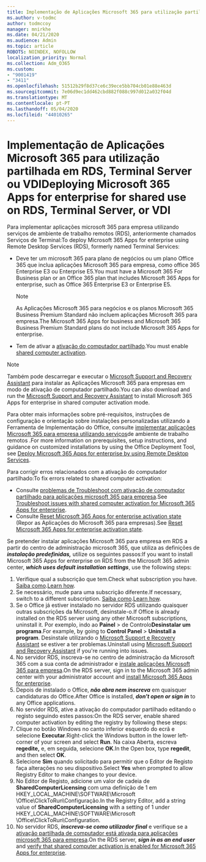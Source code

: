 ```yaml
---
title: Implementação de Aplicações Microsoft 365 para utilização partilhada em RDS, Terminal Server ou VDI
ms.author: v-todmc
author: todmccoy
manager: mnirkhe
ms.date: 04/21/2020
ms.audience: Admin
ms.topic: article
ROBOTS: NOINDEX, NOFOLLOW
localization_priority: Normal
ms.collection: Adm_O365
ms.custom:
- "9001419"
- "3411"
ms.openlocfilehash: 51512b29f8d37ce6c39ece5bb704cb01e88e463d
ms.sourcegitcommit: 7e06d9ec1dd462cbd882f088c997d012a032f04d
ms.translationtype: MT
ms.contentlocale: pt-PT
ms.lasthandoff: 05/04/2020
ms.locfileid: "44010265"
---
```

# <a name="deploying-microsoft-365-apps-for-enterprise-for-shared-use-on-rds-terminal-server-or-vdi"></a><span data-ttu-id="85080-102">Implementação de Aplicações Microsoft 365 para utilização partilhada em RDS, Terminal Server ou VDI</span><span class="sxs-lookup"><span data-stu-id="85080-102">Deploying Microsoft 365 Apps for enterprise for shared use on RDS, Terminal Server, or VDI</span></span>

<span data-ttu-id="85080-103">Para implementar aplicações microsoft 365 para empresa utilizando serviços de ambiente de trabalho remotos (RDS), anteriormente chamados Serviços de Terminal:</span><span class="sxs-lookup"><span data-stu-id="85080-103">To deploy Microsoft 365 Apps for enterprise using Remote Desktop Services (RDS), formerly named Terminal Services:</span></span>
- <span data-ttu-id="85080-104">Deve ter um microsoft 365 para plano de negócios ou um plano Office 365 que inclua aplicações Microsoft 365 para empresa, como office 365 Enterprise E3 ou Enterprise E5.</span><span class="sxs-lookup"><span data-stu-id="85080-104">You must have a Microsoft 365 For Business plan or an Office 365 plan that includes Microsoft 365 Apps for enterprise, such as Office 365 Enterprise E3 or Enterprise E5.</span></span>
   > [!NOTE] 
   > <span data-ttu-id="85080-105">As Aplicações Microsoft 365 para negócios e os planos Microsoft 365 Business Premium Standard não incluem aplicações Microsoft 365 para empresa.</span><span class="sxs-lookup"><span data-stu-id="85080-105">The Microsoft 365 Apps for business and Microsoft 365 Business Premium Standard plans do not include Microsoft 365 Apps for enterprise.</span></span>
- <span data-ttu-id="85080-106">Tem de ativar a [ativação do computador partilhado](https://docs.microsoft.com/DeployOffice/overview-shared-computer-activation).</span><span class="sxs-lookup"><span data-stu-id="85080-106">You must enable [shared computer activation](https://docs.microsoft.com/DeployOffice/overview-shared-computer-activation).</span></span>

> [!NOTE]
> <span data-ttu-id="85080-107">Também pode descarregar e executar o [Microsoft Support and Recovery Assistant](https://aka.ms/SaRA_OfficeSCA_M365Portal) para instalar as Aplicações Microsoft 365 para empresas em modo de ativação de computador partilhado.</span><span class="sxs-lookup"><span data-stu-id="85080-107">You can also download and run the [Microsoft Support and Recovery Assistant](https://aka.ms/SaRA_OfficeSCA_M365Portal) to install Microsoft 365 Apps for enterprise in shared computer activation mode.</span></span>

<span data-ttu-id="85080-108">Para obter mais informações sobre pré-requisitos, instruções de configuração e orientação sobre instalações personalizadas utilizando a Ferramenta de Implementação do Office, consulte [implementar aplicações Microsoft 365 para empresa utilizando serviços](https://docs.microsoft.com/DeployOffice/deploy-microsoft-365-apps-remote-desktop-services)de ambiente de trabalho remotos .</span><span class="sxs-lookup"><span data-stu-id="85080-108">For more information on prerequisites, setup instructions, and guidance on customized installations by using the Office Deployment Tool, see [Deploy Microsoft 365 Apps for enterprise by using Remote Desktop Services](https://docs.microsoft.com/DeployOffice/deploy-microsoft-365-apps-remote-desktop-services).</span></span>

<span data-ttu-id="85080-109">Para corrigir erros relacionados com a ativação do computador partilhado:</span><span class="sxs-lookup"><span data-stu-id="85080-109">To fix errors related to shared computer activation:</span></span>
- <span data-ttu-id="85080-110">Consulte [problemas de Troubleshoot com ativação de computador partilhado para aplicações microsoft 365 para empresa](https://docs.microsoft.com/DeployOffice/troubleshoot-shared-computer-activation).</span><span class="sxs-lookup"><span data-stu-id="85080-110">See [Troubleshoot issues with shared computer activation for Microsoft 365 Apps for enterprise](https://docs.microsoft.com/DeployOffice/troubleshoot-shared-computer-activation).</span></span>
- <span data-ttu-id="85080-111">Consulte [Reset Microsoft 365 Apps for enterprise activation state](https://go.microsoft.com/fwlink/?linkid=2109218) (Repor as Aplicações do Microsoft 365 para empresas).</span><span class="sxs-lookup"><span data-stu-id="85080-111">See [Reset Microsoft 365 Apps for enterprise activation state](https://go.microsoft.com/fwlink/?linkid=2109218).</span></span>

<span data-ttu-id="85080-112">Se pretender instalar aplicações Microsoft 365 para empresa em RDS a partir do centro de administração microsoft 365, que utiliza as definições de ***instalação predefinidas,*** utilize os seguintes passos:</span><span class="sxs-lookup"><span data-stu-id="85080-112">If you want to install Microsoft 365 Apps for enterprise on RDS from the Microsoft 365 admin center, ***which uses default installation settings***, use the following steps:</span></span>

1.    <span data-ttu-id="85080-113">Verifique qual a subscrição que tem.</span><span class="sxs-lookup"><span data-stu-id="85080-113">Check what subscription you have.</span></span> <span data-ttu-id="85080-114">[Saiba como](https://docs.microsoft.com/office365/admin/admin-overview/what-subscription-do-i-have).</span><span class="sxs-lookup"><span data-stu-id="85080-114">[Learn how](https://docs.microsoft.com/office365/admin/admin-overview/what-subscription-do-i-have).</span></span>
2.    <span data-ttu-id="85080-115">Se necessário, mude para uma subscrição diferente.</span><span class="sxs-lookup"><span data-stu-id="85080-115">If necessary, switch to a different subscription.</span></span> <span data-ttu-id="85080-116">[Saiba como](https://docs.microsoft.com/office365/admin/subscriptions-and-billing/switch-to-a-different-plan).</span><span class="sxs-lookup"><span data-stu-id="85080-116">[Learn how](https://docs.microsoft.com/office365/admin/subscriptions-and-billing/switch-to-a-different-plan).</span></span>
3.    <span data-ttu-id="85080-117">Se o Office já estiver instalado no servidor RDS utilizando quaisquer outras subscrições da Microsoft, desinstale-o.</span><span class="sxs-lookup"><span data-stu-id="85080-117">If Office is already installed on the RDS server using any other Microsoft subscriptions, uninstall it.</span></span> <span data-ttu-id="85080-118">Por exemplo, indo ao **Painel** > de Controlo**Desinstalar um programa**.</span><span class="sxs-lookup"><span data-stu-id="85080-118">For example, by going to **Control Panel** > **Uninstall a program**.</span></span> <span data-ttu-id="85080-119">Desinstale utilizando o [Microsoft Support e Recovery Assistant](https://aka.ms/SARA-OfficeUninstall-Alchemy) se estiver a ter problemas.</span><span class="sxs-lookup"><span data-stu-id="85080-119">Uninstall using [Microsoft Support and Recovery Assistant](https://aka.ms/SARA-OfficeUninstall-Alchemy) if you're running into issues.</span></span>
4.    <span data-ttu-id="85080-120">No servidor RDS, inscreva-se no centro de administração da Microsoft 365 com a sua conta de administrador e [instale aplicações Microsoft 365 para empresa](https://portal.office.com/OLS/MySoftware.aspx).</span><span class="sxs-lookup"><span data-stu-id="85080-120">On the RDS server, sign in to the Microsoft 365 admin center with your administrator account and [install Microsoft 365 Apps for enterprise](https://portal.office.com/OLS/MySoftware.aspx).</span></span>
5.    <span data-ttu-id="85080-121">Depois de instalado o Office, ***não abra nem inscreva*** em quaisquer candidaturas do Office.</span><span class="sxs-lookup"><span data-stu-id="85080-121">After Office is installed, ***don't open or sign in*** to any Office applications.</span></span>
6.    <span data-ttu-id="85080-122">No servidor RDS, ative a ativação do computador partilhado editando o registo seguindo estes passos:</span><span class="sxs-lookup"><span data-stu-id="85080-122">On the RDS server, enable shared computer activation by editing the registry by following these steps:</span></span>
   1. <span data-ttu-id="85080-123">Clique no botão Windows no canto inferior esquerdo do ecrã e selecione **Executar**.</span><span class="sxs-lookup"><span data-stu-id="85080-123">Right-click the Windows button in the lower left-corner of your screen and select **Run**.</span></span> <span data-ttu-id="85080-124">Na caixa Aberta, escreva **regedite,** e, em seguida, selecione **OK**.</span><span class="sxs-lookup"><span data-stu-id="85080-124">In the Open box, type **regedit**, and then select **OK**.</span></span>
   2. <span data-ttu-id="85080-125">Selecione **Sim** quando solicitado para permitir que o Editor de Registo faça alterações no seu dispositivo.</span><span class="sxs-lookup"><span data-stu-id="85080-125">Select **Yes** when prompted to allow Registry Editor to make changes to your device.</span></span>
   3. <span data-ttu-id="85080-126">No Editor de Registo, adicione um valor de cadeia de **SharedComputerLicensing** com uma definição de 1 em HKEY_LOCAL_MACHINE\SOFTWARE\Microsoft \Office\ClickToRun\Configuração.</span><span class="sxs-lookup"><span data-stu-id="85080-126">In the Registry Editor, add a string value of **SharedComputerLicensing** with a setting of 1 under HKEY_LOCAL_MACHINE\SOFTWARE\Microsoft \Office\ClickToRun\Configuration.</span></span>
   4. <span data-ttu-id="85080-127">No servidor RDS, ***inscreva-se como utilizador final*** e verifique se a [ativação partilhada de computador está ativada para aplicações microsoft 365 para empresa](https://docs.microsoft.com/DeployOffice/troubleshoot-shared-computer-activation#verify-that-activation-for-microsoft-365-apps-succeeded).</span><span class="sxs-lookup"><span data-stu-id="85080-127">On the RDS server, ***sign in as an end user*** and [verify that shared computer activation is enabled for Microsoft 365 Apps for enterprise](https://docs.microsoft.com/DeployOffice/troubleshoot-shared-computer-activation#verify-that-activation-for-microsoft-365-apps-succeeded).</span></span>

